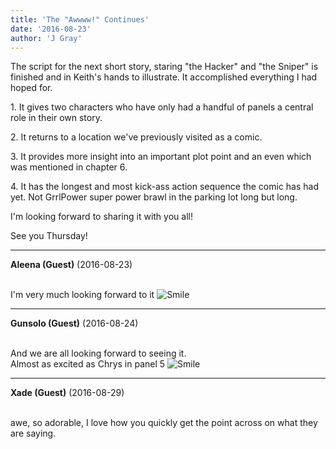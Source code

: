 ```yaml
---
title: 'The "Awwww!" Continues'
date: '2016-08-23'
author: 'J Gray'
---
```


<p>The script for the next short story, staring "the Hacker" and "the Sniper" is finished and in Keith's hands to illustrate. It accomplished everything I had hoped for.</p><p>1. It gives two characters who have only had a handful of panels a central role in their own story.</p><p>2. It returns to a location we've previously visited as a comic.</p><p>3. It provides more insight into an important plot point and an even which was mentioned in chapter 6.</p><p>4. It has the longest and most kick-ass action sequence the comic has had yet. Not GrrlPower super power brawl in the parking lot long but long.</p><p>I'm looking forward to sharing it with you all!</p><p>See you Thursday!</p>

---
**Aleena (Guest)** (2016-08-23)

<br> I'm very much looking forward to it <img src="//smilies/smile.gif" alt="Smile" border="0">

---
**Gunsolo (Guest)** (2016-08-24)

<br> And we are all looking forward to seeing it.<br>Almost as excited as Chrys in panel 5 <img src="//smilies/smile.gif" alt="Smile" border="0"><br>

---
**Xade (Guest)** (2016-08-29)

<br> awe, so adorable, I love how you quickly get the point across on what they are saying.<br>

